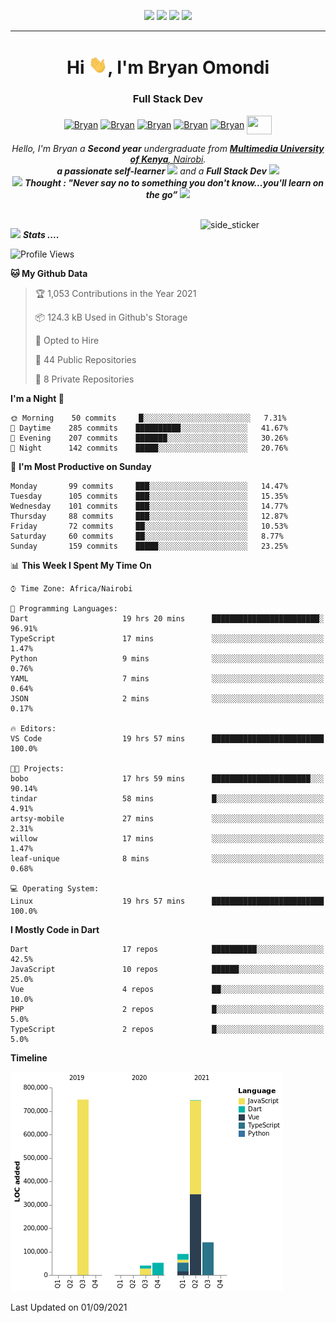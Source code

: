 
 <p align="center">
<img src="https://img.shields.io/badge/Age-20-blue" />
  <img src="https://img.shields.io/badge/Focus-Full%20Stack%20Development-brightgreen" />
  <img src="https://img.shields.io/badge/Lives-Nairobi-success" />
  <img src="https://img.shields.io/badge/Languages-English%20%26%20Swahili-brightgreen" />
</p>
<hr>
<h1 align="center">Hi <img src="https://raw.githubusercontent.com/ABSphreak/ABSphreak/master/gifs/Hi.gif" width="30px">, I'm Bryan Omondi</h1>
<h3 align="center">Full Stack Dev</h3>
<p align="center">
<a href="https://www.dev.to/bryanbill" target="blank"><img align="center" src="https://friconix.com/png/fi-swluxx-dev-to.png" alt="Bryan" height="30" width="40" /></a>
<a href="https://www.linkedin.com/in/bryanomondi254/" target="blank"><img align="center" src="https://image.flaticon.com/icons/png/128/174/174857.png" alt="Bryan" height="30" width="40" /></a>  
<a href="https://www.twitter.com/bryanbill" target="blank"><img align="center" src="https://help.twitter.com/content/dam/help-twitter/brand/logo.png" alt="Bryan" height="30" width="40" /></a>
<a href="https://www.instagram.com/bryan_bill/" target="blank"><img align="center" src="https://image.flaticon.com/icons/png/128/174/174855.png" alt="Bryan" height="30" width="40" /></a>
<a href="https://www.facebook.com/bryanbill/" target="blank"><img align="center" src="https://www.svgrepo.com/show/299425/facebook.svg" alt="Bryan" height="30" width="40" /></a>
 <a href = "mailto: bryanomondi254@gmail.com"><img align="center" src="https://seeklogo.com/images/G/gmail-new-2020-logo-32DBE11BB4-seeklogo.com.png" height="30" width="40" /></a>
</p>
</p>

<p align="center">
  <em>
    Hello, I'm Bryan a <b>Second year</b> undergraduate from <a href="https://mmu.ac.ke/"> <b>Multimedia University of Kenya</b>, Nairobi</a>. <br>
    <b>a passionate self-learner</b> <img src="https://github.com/TheDudeThatCode/TheDudeThatCode/blob/master/Assets/Developer.gif" width="30px"> and a <b>Full Stack Dev</b>&nbsp;<img src="https://github.com/TheDudeThatCode/TheDudeThatCode/blob/master/Assets/Designer.gif" width="36px">
  </em> 
  <br>
  <img src="https://media.giphy.com/media/gH3LO09IOiZIqePwv9/giphy.gif" width="50" /> <b><i align="center">Thought : "Never say no to something you don't know...you'll learn on the go”</i></b> <img src="https://media.giphy.com/media/qjqUcgIyRjsl2/giphy.gif" width="50" />
</p>
<br>
<img align="right" width=200px height=200px alt="side_sticker" src="https://media.giphy.com/media/TEnXkcsHrP4YedChhA/giphy.gif" />

<img src="https://media.giphy.com/media/iY8CRBdQXODJSCERIr/giphy.gif" width="30px">&nbsp;***Stats ....***
<!--START_SECTION:waka-->
![Profile Views](http://img.shields.io/badge/Profile%20Views-2-blue)

**🐱 My Github Data** 

> 🏆 1,053 Contributions in the Year 2021
 > 
> 📦 124.3 kB Used in Github's Storage 
 > 
> 💼 Opted to Hire
 > 
> 📜 44 Public Repositories 
 > 
> 🔑 8 Private Repositories  
 > 
**I'm a Night 🦉** 

```text
🌞 Morning    50 commits     █░░░░░░░░░░░░░░░░░░░░░░░░   7.31% 
🌆 Daytime    285 commits    ██████████░░░░░░░░░░░░░░░   41.67% 
🌃 Evening    207 commits    ███████░░░░░░░░░░░░░░░░░░   30.26% 
🌙 Night      142 commits    █████░░░░░░░░░░░░░░░░░░░░   20.76%

```
📅 **I'm Most Productive on Sunday** 

```text
Monday       99 commits     ███░░░░░░░░░░░░░░░░░░░░░░   14.47% 
Tuesday      105 commits    ███░░░░░░░░░░░░░░░░░░░░░░   15.35% 
Wednesday    101 commits    ███░░░░░░░░░░░░░░░░░░░░░░   14.77% 
Thursday     88 commits     ███░░░░░░░░░░░░░░░░░░░░░░   12.87% 
Friday       72 commits     ██░░░░░░░░░░░░░░░░░░░░░░░   10.53% 
Saturday     60 commits     ██░░░░░░░░░░░░░░░░░░░░░░░   8.77% 
Sunday       159 commits    █████░░░░░░░░░░░░░░░░░░░░   23.25%

```


📊 **This Week I Spent My Time On** 

```text
⌚︎ Time Zone: Africa/Nairobi

💬 Programming Languages: 
Dart                     19 hrs 20 mins      ████████████████████████░   96.91% 
TypeScript               17 mins             ░░░░░░░░░░░░░░░░░░░░░░░░░   1.47% 
Python                   9 mins              ░░░░░░░░░░░░░░░░░░░░░░░░░   0.76% 
YAML                     7 mins              ░░░░░░░░░░░░░░░░░░░░░░░░░   0.64% 
JSON                     2 mins              ░░░░░░░░░░░░░░░░░░░░░░░░░   0.17%

🔥 Editors: 
VS Code                  19 hrs 57 mins      █████████████████████████   100.0%

🐱‍💻 Projects: 
bobo                     17 hrs 59 mins      ██████████████████████░░░   90.14% 
tindar                   58 mins             █░░░░░░░░░░░░░░░░░░░░░░░░   4.91% 
artsy-mobile             27 mins             ░░░░░░░░░░░░░░░░░░░░░░░░░   2.31% 
willow                   17 mins             ░░░░░░░░░░░░░░░░░░░░░░░░░   1.47% 
leaf-unique              8 mins              ░░░░░░░░░░░░░░░░░░░░░░░░░   0.68%

💻 Operating System: 
Linux                    19 hrs 57 mins      █████████████████████████   100.0%

```

**I Mostly Code in Dart** 

```text
Dart                     17 repos            ██████████░░░░░░░░░░░░░░░   42.5% 
JavaScript               10 repos            ██████░░░░░░░░░░░░░░░░░░░   25.0% 
Vue                      4 repos             ██░░░░░░░░░░░░░░░░░░░░░░░   10.0% 
PHP                      2 repos             █░░░░░░░░░░░░░░░░░░░░░░░░   5.0% 
TypeScript               2 repos             █░░░░░░░░░░░░░░░░░░░░░░░░   5.0%

```


**Timeline**

![Chart not found](https://raw.githubusercontent.com/bryanbill/bryanbill/master/charts/bar_graph.png) 


 Last Updated on 01/09/2021
<!--END_SECTION:waka-->

